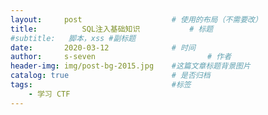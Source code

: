 ```yaml
---
layout:     post   				    # 使用的布局（不需要改）
title:       	SQL注入基础知识			# 标题 
#subtitle:   脚本，xss #副标题
date:       2020-03-12 				# 时间
author:     s-seven 						# 作者
header-img: img/post-bg-2015.jpg 	#这篇文章标题背景图片
catalog: true 						# 是否归档
tags:								#标签
    - 学习 CTF
---
```

